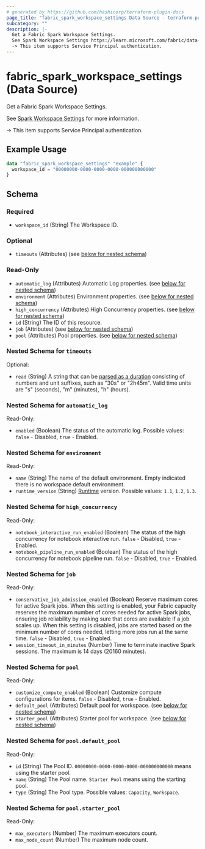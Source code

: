 ```yaml
---
# generated by https://github.com/hashicorp/terraform-plugin-docs
page_title: "fabric_spark_workspace_settings Data Source - terraform-provider-fabric"
subcategory: ""
description: |-
  Get a Fabric Spark Workspace Settings.
  See Spark Workspace Settings https://learn.microsoft.com/fabric/data-engineering/workspace-admin-settings for more information.
  -> This item supports Service Principal authentication.
---
```


# fabric_spark_workspace_settings (Data Source)

Get a Fabric Spark Workspace Settings.

See [Spark Workspace Settings](https://learn.microsoft.com/fabric/data-engineering/workspace-admin-settings) for more information.

-> This item supports Service Principal authentication.

## Example Usage

```terraform
data "fabric_spark_workspace_settings" "example" {
  workspace_id = "00000000-0000-0000-0000-000000000000"
}
```

<!-- schema generated by tfplugindocs -->
## Schema

### Required

- `workspace_id` (String) The Workspace ID.

### Optional

- `timeouts` (Attributes) (see [below for nested schema](#nestedatt--timeouts))

### Read-Only

- `automatic_log` (Attributes) Automatic Log properties. (see [below for nested schema](#nestedatt--automatic_log))
- `environment` (Attributes) Environment properties. (see [below for nested schema](#nestedatt--environment))
- `high_concurrency` (Attributes) High Concurrency properties. (see [below for nested schema](#nestedatt--high_concurrency))
- `id` (String) The ID of this resource.
- `job` (Attributes) (see [below for nested schema](#nestedatt--job))
- `pool` (Attributes) Pool properties. (see [below for nested schema](#nestedatt--pool))

<a id="nestedatt--timeouts"></a>

### Nested Schema for `timeouts`

Optional:

- `read` (String) A string that can be [parsed as a duration](https://pkg.go.dev/time#ParseDuration) consisting of numbers and unit suffixes, such as "30s" or "2h45m". Valid time units are "s" (seconds), "m" (minutes), "h" (hours).

<a id="nestedatt--automatic_log"></a>

### Nested Schema for `automatic_log`

Read-Only:

- `enabled` (Boolean) The status of the automatic log. Possible values: `false` - Disabled, `true` - Enabled.

<a id="nestedatt--environment"></a>

### Nested Schema for `environment`

Read-Only:

- `name` (String) The name of the default environment. Empty indicated there is no workspace default environment.
- `runtime_version` (String) [Runtime](https://review.learn.microsoft.com/fabric/data-engineering/runtime) version. Possible values: `1.1`, `1.2`, `1.3`.

<a id="nestedatt--high_concurrency"></a>

### Nested Schema for `high_concurrency`

Read-Only:

- `notebook_interactive_run_enabled` (Boolean) The status of the high concurrency for notebook interactive run. `false` - Disabled, `true` - Enabled.
- `notebook_pipeline_run_enabled` (Boolean) The status of the high concurrency for notebook pipeline run. `false` - Disabled, `true` - Enabled.

<a id="nestedatt--job"></a>

### Nested Schema for `job`

Read-Only:

- `conservative_job_admission_enabled` (Boolean) Reserve maximum cores for active Spark jobs. When this setting is enabled, your Fabric capacity reserves the maximum number of cores needed for active Spark jobs, ensuring job reliability by making sure that cores are available if a job scales up. When this setting is disabled, jobs are started based on the minimum number of cores needed, letting more jobs run at the same time. `false` - Disabled, `true` - Enabled.
- `session_timeout_in_minutes` (Number) Time to terminate inactive Spark sessions. The maximum is 14 days (20160 minutes).

<a id="nestedatt--pool"></a>

### Nested Schema for `pool`

Read-Only:

- `customize_compute_enabled` (Boolean) Customize compute configurations for items. `false` - Disabled, `true` - Enabled.
- `default_pool` (Attributes) Default pool for workspace. (see [below for nested schema](#nestedatt--pool--default_pool))
- `starter_pool` (Attributes) Starter pool for workspace. (see [below for nested schema](#nestedatt--pool--starter_pool))

<a id="nestedatt--pool--default_pool"></a>

### Nested Schema for `pool.default_pool`

Read-Only:

- `id` (String) The Pool ID. `00000000-0000-0000-0000-000000000000` means using the starter pool.
- `name` (String) The Pool name. `Starter Pool` means using the starting pool.
- `type` (String) The Pool type. Possible values: `Capacity`, `Workspace`.

<a id="nestedatt--pool--starter_pool"></a>

### Nested Schema for `pool.starter_pool`

Read-Only:

- `max_executors` (Number) The maximum executors count.
- `max_node_count` (Number) The maximum node count.
